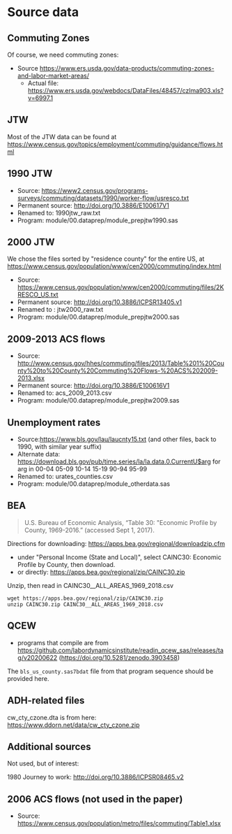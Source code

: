 Source data
===========

Commuting Zones
--------------
Of course, we need commuting zones:

- Source https://www.ers.usda.gov/data-products/commuting-zones-and-labor-market-areas/
  - Actual file: https://www.ers.usda.gov/webdocs/DataFiles/48457/czlma903.xls?v=6997.1

JTW
---

Most of the JTW data can be found at https://www.census.gov/topics/employment/commuting/guidance/flows.html



1990 JTW
--------

- Source: https://www2.census.gov/programs-surveys/commuting/datasets/1990/worker-flow/usresco.txt
- Permanent source: http://doi.org/10.3886/E100617V1
- Renamed to: 1990jtw_raw.txt
- Program: module/00.dataprep/module_prepjtw1990.sas

2000 JTW
--------
We chose the files sorted by "residence county" for the entire US, at https://www.census.gov/population/www/cen2000/commuting/index.html

- Source: https://www.census.gov/population/www/cen2000/commuting/files/2KRESCO_US.txt
- Permanent source: http://doi.org/10.3886/ICPSR13405.v1
- Renamed to : jtw2000_raw.txt
- Program: module/00.dataprep/module_prepjtw2000.sas

2009-2013 ACS flows
--------------

- Source: http://www.census.gov/hhes/commuting/files/2013/Table%201%20County%20to%20County%20Commuting%20Flows-%20ACS%202009-2013.xlsx
- Permanent source: http://doi.org/10.3886/E100616V1
- Renamed to: acs_2009_2013.csv
- Program: module/00.dataprep/module_prepjtw2009.sas



Unemployment rates
------------------

- Source:https://www.bls.gov/lau/laucnty15.txt (and other files, back to 1990, with similar year suffix)
- Alternate data: https://download.bls.gov/pub/time.series/la/la.data.0.CurrentU$arg for arg in 00-04 05-09 10-14 15-19 90-94 95-99
- Renamed to: urates_counties.csv
- Program: module/00.dataprep/module_otherdata.sas

BEA  
---


> U.S. Bureau of Economic Analysis, “Table 30: "Economic Profile by County, 1969-2016.” (accessed Sept 1, 2017).

Directions for downloading:  https://apps.bea.gov/regional/downloadzip.cfm
 - under "Personal Income (State and Local)", select CAINC30: Economic Profile by County, then download.
 - or directly: https://apps.bea.gov/regional/zip/CAINC30.zip

Unzip, then read in CAINC30__ALL_AREAS_1969_2018.csv

```{bash}
wget https://apps.bea.gov/regional/zip/CAINC30.zip 
unzip CAINC30.zip CAINC30__ALL_AREAS_1969_2018.csv
```

QCEW
----


- programs that compile are from https://github.com/labordynamicsinstitute/readin_qcew_sas/releases/tag/v20200622 (https://doi.org/10.5281/zenodo.3903458)

The `bls_us_county.sas7bdat` file from that program sequence should be provided here.

ADH-related files
-----------------

cw_cty_czone.dta is from here: https://www.ddorn.net/data/cw_cty_czone.zip


Additional sources
------------------
Not used, but of interest:

1980 Journey to work: http://doi.org/10.3886/ICPSR08465.v2

2006 ACS flows (not used in the paper)
--------------------------------------

- Source: https://www.census.gov/population/metro/files/commuting/Table1.xlsx

